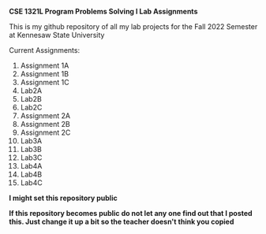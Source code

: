 **CSE 1321L Program Problems Solving I Lab Assignments**

This is my github repository of all my lab projects 
for the Fall 2022 Semester at Kennesaw State University

Current Assignments:
1. Assignment 1A
2. Assignment 1B
3. Assignment 1C
4. Lab2A 
5. Lab2B
6. Lab2C
7. Assignment 2A
8. Assignment 2B
9. Assignment 2C
10. Lab3A
11. Lab3B
12. Lab3C
13. Lab4A
14. Lab4B
15. Lab4C

**I might set this repository public**

**If this repository becomes public do not 
let any one find out that I posted this. 
Just change it up a bit so the teacher doesn't think you copied**

